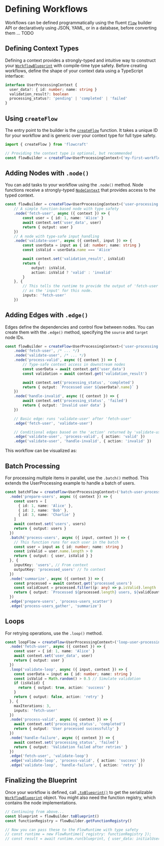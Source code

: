 # Defining Workflows

Workflows can be defined programmatically using the fluent [`Flow`](/api/flow#flow-class) builder API or declaratively using JSON, YAML, or in a database, before converting them ... TODO

## Defining Context Types

Defining a context provides a strongly-typed and intuitive way to construct your [`WorkflowBlueprint`](/api/flow#workflowblueprint-interface) with compile-time type safety. Before creating workflows, define the shape of your context data using a TypeScript interface:

```typescript
interface UserProcessingContext {
  user_data?: { id: number; name: string }
  validation_result?: boolean
  processing_status?: 'pending' | 'completed' | 'failed'
}
```

## Using `createFlow`

The entry point to the builder is the [`createFlow`](/api/flow#createflow-id) function. It takes a unique ID for your workflow and is generic over your context type for full type safety.

```typescript
import { createFlow } from 'flowcraft'

// Providing the context type is optional, but recommended
const flowBuilder = createFlow<UserProcessingContext>('my-first-workflow')
```

## Adding Nodes with `.node()`

You can add tasks to your workflow using the `.node()` method. Node functions receive a strongly-typed [`NodeContext`](/api/nodes-and-edges#nodecontext-interface) that provides access to the typed context.

```typescript
const flowBuilder = createFlow<UserProcessingContext>('user-processing')
	// A simple function-based node with type safety
	.node('fetch-user', async ({ context }) => {
		const user = { id: 1, name: 'Alice' }
		await context.set('user_data', user)
		return { output: user }
	})
	// A node with type-safe input handling
	.node('validate-user', async ({ context, input }) => {
		const userData = input as { id: number; name: string }
		const isValid = userData.name === 'Alice'

		await context.set('validation_result', isValid)
		return {
			output: isValid,
			action: isValid ? 'valid' : 'invalid'
		}
	}, {
		// This tells the runtime to provide the output of 'fetch-user'
		// as the 'input' for this node.
		inputs: 'fetch-user'
	})
```

## Adding Edges with `.edge()`

Edges define the dependencies and control flow between nodes. You can create them with the `.edge()` method, specifying the `source` and `target` node IDs.

```typescript
const flowBuilder = createFlow<UserProcessingContext>('user-processing')
	.node('fetch-user', /* ... */)
	.node('validate-user', /* ... */)
	.node('process-valid', async ({ context }) => {
		// Type-safe context access in downstream nodes
		const userData = await context.get('user_data')
		const validation = await context.get('validation_result')

		await context.set('processing_status', 'completed')
		return { output: `Processed user ${userData?.name}` }
	})
	.node('handle-invalid', async ({ context }) => {
		await context.set('processing_status', 'failed')
		return { output: 'Invalid user data' }
	})

	// Basic edge: runs 'validate-user' after 'fetch-user'
	.edge('fetch-user', 'validate-user')

	// Conditional edges based on the 'action' returned by 'validate-user'
	.edge('validate-user', 'process-valid', { action: 'valid' })
	.edge('validate-user', 'handle-invalid', { action: 'invalid' })
```

This workflow can be visualized as:

<DemoUserProcessingSimple />

## Batch Processing

For processing multiple items in parallel, use the `.batch()` method. This extends the UserProcessing example to handle a batch of users.

```typescript
const batchFlow = createFlow<UserProcessingContext>('batch-user-processing')
  .node('prepare-users', async ({ context }) => {
    const users = [
      { id: 1, name: 'Alice' },
      { id: 2, name: 'Bob' },
      { id: 3, name: 'Charlie' }
    ]
    await context.set('users', users)
    return { output: users }
  })
  .batch('process-users', async ({ input, context }) => {
    // This function runs for each user in the batch
    const user = input as { id: number; name: string }
    const isValid = user.name.length > 0
    return { output: { user, isValid } }
  }, {
    inputKey: 'users', // From context
    outputKey: 'processed_users' // To context
  })
  .node('summarize', async ({ context }) => {
    const processed = await context.get('processed_users')
    const validCount = processed.filter((p: any) => p.isValid).length
    return { output: `Processed ${processed.length} users, ${validCount} valid.` }
  })
  .edge('prepare-users', 'process-users_scatter')
  .edge('process-users_gather', 'summarize')
```

<DemoBatch />

## Loops

For retrying operations, use the `.loop()` method.

```typescript
const loopFlow = createFlow<UserProcessingContext>('loop-user-processing')
  .node('fetch-user', async ({ context }) => {
    const user = { id: 1, name: 'Alice' }
    await context.set('user_data', user)
    return { output: user }
  })
  .loop('validate-loop', async ({ input, context }) => {
    const userData = input as { id: number; name: string }
    const isValid = Math.random() > 0.5 // Simulate validation
    if (isValid) {
      return { output: true, action: 'success' }
    }
    return { output: false, action: 'retry' }
  }, {
    maxIterations: 3,
    inputs: 'fetch-user'
  })
  .node('process-valid', async ({ context }) => {
    await context.set('processing_status', 'completed')
    return { output: 'User processed successfully' }
  })
  .node('handle-failure', async ({ context }) => {
    await context.set('processing_status', 'failed')
    return { output: 'Validation failed after retries' }
  })
  .edge('fetch-user', 'validate-loop')
  .edge('validate-loop', 'process-valid', { action: 'success' })
  .edge('validate-loop', 'handle-failure', { action: 'retry' })
```

<DemoLoop />

## Finalizing the Blueprint

Once your workflow is defined, call [`.toBlueprint()`](/api/flow#toblueprint) to get the serializable [`WorkflowBlueprint`](/api/flow#workflowblueprint-interface) object. You might also need the function registry, which contains the node implementations.

```typescript
// Continuing from above...
const blueprint = flowBuilder.toBlueprint()
const functionRegistry = flowBuilder.getFunctionRegistry()

// Now you can pass these to the FlowRuntime with type safety
// const runtime = new FlowRuntime({ registry: functionRegistry });
// const result = await runtime.run(blueprint, { user_data: initialUser });
```
